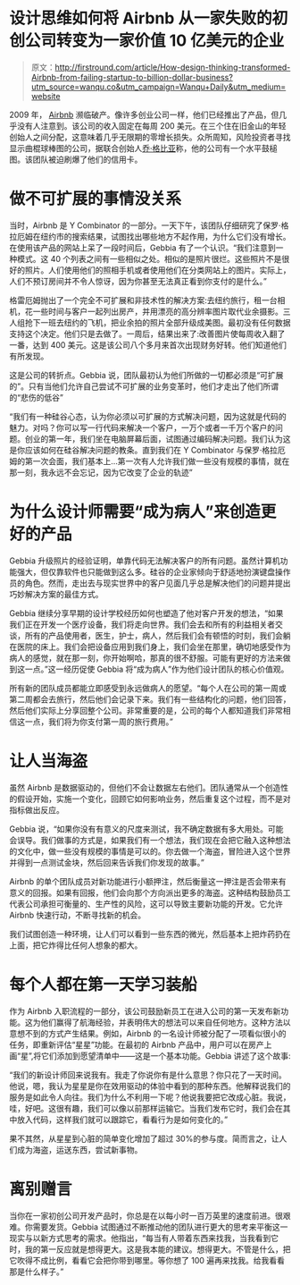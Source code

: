 # 设计思维如何将 Airbnb 从一家失败的初创公司转变为一家价值 10 亿美元的企业

> 原文：<http://firstround.com/article/How-design-thinking-transformed-Airbnb-from-failing-startup-to-billion-dollar-business?utm_source=wanqu.co&utm_campaign=Wanqu+Daily&utm_medium=website>

2009 年， [Airbnb](http://firstround.com/article/airbnb.com "null") 濒临破产。像许多创业公司一样，他们已经推出了产品，但几乎没有人注意到。该公司的收入固定在每周 200 美元。在三个住在旧金山的年轻创始人之间分配，这意味着几乎无限期的零增长损失。众所周知，风险投资者寻找显示曲棍球棒图的公司，据联合创始人[乔·格比亚](http://joegebbia.com/about/ "null")称，他的公司有一个水平鼓槌图。该团队被迫刷爆了他们的信用卡。

# 做不可扩展的事情没关系

当时，Airbnb 是 Y Combinator 的一部分。一天下午，该团队仔细研究了保罗·格拉厄姆在纽约市的搜索结果，试图找出哪些地方不起作用，为什么它们没有增长。在使用该产品的网站上呆了一段时间后，Gebbia 有了一个认识。“我们注意到一种模式。这 40 个列表之间有一些相似之处。相似的是照片很烂。这些照片不是很好的照片。人们使用他们的照相手机或者使用他们在分类网站上的图片。实际上，人们不预订房间并不令人惊讶，因为你甚至无法真正看到你支付的是什么。”

格雷厄姆抛出了一个完全不可扩展和非技术性的解决方案:去纽约旅行，租一台相机，花一些时间与客户一起列出房产，并用漂亮的高分辨率图片取代业余摄影。三人组抢下一班去纽约的飞机，把业余拍的照片全部升级成美图。最初没有任何数据支持这个决定。他们只是去做了。一周后，结果出来了:改善图片使每周收入翻了一番，达到 400 美元。这是该公司八个多月来首次出现财务好转。他们知道他们有所发现。

这是公司的转折点。Gebbia 说，团队最初认为他们所做的一切都必须是“可扩展的”。只有当他们允许自己尝试不可扩展的业务变革时，他们才走出了他们所谓的“悲伤的低谷”

“我们有一种硅谷心态，认为你必须以可扩展的方式解决问题，因为这就是代码的魅力。对吗？你可以写一行代码来解决一个客户，一万个或者一千万个客户的问题。创业的第一年，我们坐在电脑屏幕后面，试图通过编码解决问题。我们认为这是你应该如何在硅谷解决问题的教条。直到我们在 Y Combinator 与保罗·格拉厄姆的第一次会面，我们基本上…第一次有人允许我们做一些没有规模的事情，就在那一刻，我永远不会忘记，因为它改变了企业的轨迹”

# 为什么设计师需要“成为病人”来创造更好的产品

Gebbia 升级照片的经验证明，单靠代码无法解决客户的所有问题。虽然计算机功能强大，但仅靠软件也只能做到这么多。硅谷的企业家倾向于舒适地扮演键盘操作员的角色。然而，走出去与现实世界中的客户见面几乎总是解决他们的问题并提出巧妙解决方案的最佳方式。

Gebbia 继续分享早期的设计学校经历如何也塑造了他对客户开发的想法，“如果我们正在开发一个医疗设备，我们将走向世界。我们会去和所有的利益相关者交谈，所有的产品使用者，医生，护士，病人，然后我们会有顿悟的时刻，我们会躺在医院的床上。我们会把设备应用到我们身上，我们会坐在那里，确切地感受作为病人的感觉，就在那一刻，你开始啊哈，那真的很不舒服。可能有更好的方法来做到这一点。”这一经历促使 Gebbia 将“成为病人”作为他们设计团队的核心价值观。

所有新的团队成员都能立即感受到永远做病人的愿望。“每个人在公司的第一周或第二周都会去旅行，然后他们会记录下来。我们有一些结构化的问题，他们回答，然后他们实际上分享回整个公司。非常重要的是，公司的每个人都知道我们非常相信这一点，我们将为你支付第一周的旅行费用。”

# 让人当海盗

虽然 Airbnb 是数据驱动的，但他们不会让数据左右他们。团队通常从一个创造性的假设开始，实施一个变化，回顾它如何影响业务，然后重复这个过程，而不是对指标做出反应。

Gebbia 说，“如果你没有有意义的尺度来测试，我不确定数据有多大用处。可能会误导。我们做事的方式是，如果我们有一个想法，我们现在会把它融入这种想法的文化中，做一些没有规模的事情是可以的。你去做一个海盗，冒险进入这个世界并得到一点测试金块，然后回来告诉我们你发现的故事。”

Airbnb 的单个团队成员对新功能进行小额押注，然后衡量这一押注是否会带来有意义的回报。如果有回报，他们会向那个方向派出更多的海盗。这种结构鼓励员工代表公司承担可衡量的、生产性的风险，这可以导致主要新功能的开发。它允许 Airbnb 快速行动，不断寻找新的机会。

我们试图创造一种环境，让人们可以看到一些东西的微光，然后基本上把炸药扔在上面，把它炸得比任何人想象的都大。

# 每个人都在第一天学习装船

作为 Airbnb 入职流程的一部分，该公司鼓励新员工在进入公司的第一天发布新功能。这为他们赢得了航海经验，并表明伟大的想法可以来自任何地方。这种方法以意想不到的方式产生结果。例如，Airbnb 的一名设计师被分配了一项看似很小的任务，即重新评估“星星”功能。在最初的 Airbnb 产品中，用户可以在房产上画“星”,将它们添加到愿望清单中——这是一个基本功能。Gebbia 讲述了这个故事:

“我们的新设计师回来说我有。我走了你说你有是什么意思？你只花了一天时间。他说，嗯，我认为星星是你在效用驱动的体验中看到的那种东西。他解释说我们的服务是如此令人向往。我们为什么不利用一下呢？他说我要把它改成心脏。我说，哇，好吧。这很有趣，我们可以像以前那样运输它。当我们发布它时，我们会在其中放入代码，这样我们就可以跟踪它，看看行为是如何变化的。”

果不其然，从星星到心脏的简单变化增加了超过 30%的参与度。简而言之，让人们成为海盗，运送东西，尝试新事物。

# 离别赠言

当你在一家初创公司开发产品时，你总是在以每小时一百万英里的速度前进。很艰难。你需要发货。Gebbia 试图通过不断推动他的团队进行更大的思考来平衡这一现实与以新方式思考的需求。他指出，“每当有人带着东西来找我，当我看到它时，我的第一反应就是想得更大。这是我本能的建议。想得更大。不管是什么，把它吹得不成比例，看看它会把你带到哪里。等你想了 100 遍再来找我。给我看看那是什么样子。”